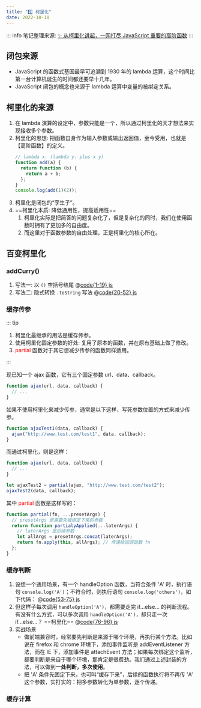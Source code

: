 ```yaml
---
title: "5️⃣ 柯里化"
date: 2022-10-10
---
```


::: info
笔记整理来源: [✨ 从柯里化讲起，一网打尽 JavaScript 重要的高阶函数](https://juejin.cn/post/7147454421822078984)
:::

## 闭包来源

- JavaScript 的函数式基因最早可追溯到 1930 年的 lambda 运算，这个时间比第一台计算机诞生的时间都还要早十几年。
- JavaScript 闭包的概念也来源于 lambda 运算中变量的被绑定关系。

## 柯里化的来源

1. 在 lambda 演算的设定中，参数只能是一个，所以通过柯里化的天才想法来实现接收多个参数。
2. 柯里化的思想: 把函数自身作为输入参数或输出返回值，至今受用，也就是【高阶函数】的定义。
   ```js
   // lambda x. (lambda y. plus x y)
   function add(a) {
     return function (b) {
       return a + b;
     };
   }
   console.log(add(1)(2));
   ```
3. 柯里化是闭包的“孪生子”。
4. ==柯里化本质: 降低通用性，提高适用性==
   1. 柯里化实际是把简答的问题复杂化了，但是复杂化的同时，我们在使用函数时拥有了更加多的自由度。
   2. 而这里对于函数参数的自由处理，正是柯里化的核心所在。

## 百变柯里化

### addCurry()

1. 写法一: 以 `()` 空括号结尾
   @[code{1-19} js](./05.柯里化.js)
2. 写法二: 隐式转换 `.toString` 写法
   @[code{20-52} js](./05.柯里化.js)

### 缓存传参

::: tip

1. 柯里化最继承的用法是缓存传参。
2. 使用柯里化固定参数的好处: 复用了原本的函数，并在原有基础上做了修改。
3. <span style="color: #f00">partial</span> 函数对于其它想减少传参的函数同样适用。

:::

现已知一个 ajax 函数，它有三个固定参数 url、data、callback。

```js
function ajax(url, data, callback) {
  // ...
}
```

如果不使用柯里化来减少传参，通常是以下这样，写死参数位置的方式来减少传参。

```js
function ajaxTest1(data, callback) {
  ajax("http://www.test.com/test1", data, callback);
}
```

而通过柯里化，则是这样：

```js
function ajax(url, data, callback) {
  // ...
}

let ajaxTest2 = partial(ajax, "http://www.test.com/test2");
ajaxTest2(data, callback);
```

其中 <span style="color: #f00">partial</span> 函数是这样写的：

```js
function partial(fn, ...presetArgs) {
  // presetArgs 是需要先被绑定下来的参数
  return function partialyApplied(...laterArgs) {
    // laterArgs 是后续参数
    let allArgs = presetArgs.concat(laterArgs);
    return fn.apply(this, allArgs); // 传递给回调函数 fn
  };
}
```

### 缓存判断

1. 设想一个通用场景，有一个 handleOption 函数，当符合条件 'A' 时，执行语句 `console.log('A')`；不符合时，则执行语句 `console.log('others')`，如下代码：
   @[code{53-75} js](./05.柯里化.js)
2. 但这样子每次调用 `handleOption('A')`，都需要走完 if...else... 的判断流程。有没有什么方式，可以多次调用 `handleOption('A')`，却只走一次 if...else...？
   ==柯里化==
   @[code{76-96} js](./05.柯里化.js)
3. 实战场景
   - 做前端兼容时，经常要先判断是来源于哪个环境，再执行某个方法。比如说在 firefox 和 chrome 环境下，添加事件监听是 addEventListener 方法，而在 IE 下，添加事件是 attachEvent 方法；如果每次绑定这个监听，都要判断是来自于哪个环境，那肯定是很费劲。我们通过上述封装的方法，可以做到**一处判断，多次使用**。
   - 把 'A' 条件先固定下来，也可叫“缓存下来”，后续的函数执行将不再传 'A' 这个参数，实打实的：把多参数转化为单参数，逐个传递。

### 缓存计算
